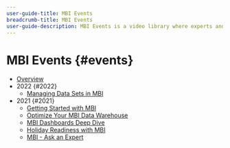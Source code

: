 ```yaml
---
user-guide-title: MBI Events
breadcrumb-title: MBI Events
user-guide-description: MBI Events is a video library where experts and peers have shared their thoughts and ideas on Adobe Commerce.
---
```


# MBI Events {#events}

+ [Overview](overview.md)
+ 2022 {#2022}
  + [Managing Data Sets in MBI](2021-22/manage-data-sets.md)
+ 2021 {#2021}
  + [Getting Started with MBI](2021-22/getting-started.md)
  + [Optimize Your MBI Data Warehouse](2021-22/optimize-data-warehouse.md)
  + [MBI Dashboards Deep Dive](2021-22/dashboards-deep-dive.md)
  + [Holiday Readiness with MBI](2021-22/holiday-readiness.md)
  + [MBI - Ask an Expert](2021-22/ask-expert.md)
  
<!---+ Commerce Events {#commerce-events}
  + [Overview](commerce-events/overview.md)
  + 2022 {#2022}
    + [Top Tips and Tricks for Adobe Campaign Standard](customer-journeys/2022/tips-and-tricks.md)
    + [Develop and customize data models in Adobe Campaign Classic](customer-journeys/2022/data-models.md)

+ Data and insights {#commerce-release-updates}
  + [Overview](commerce-release-updates/overview.md)
  + 2022 {#2022}
    + [Innovations and trends](data-and-insights/2022/innovations.md)
    + [Sensei and Analysis Workspace](data-and-insights/2022/sensei.md)
    + [Personalize and automate with Adobe Target](data-and-insights/2022/personalize.md)
    + [Analytics and Target applications for Mobile and Apps](data-and-insights/2022/mobile-and-apps.md)
    + [Cross Device Analytics and Customer Journey Analytics](data-and-insights/2022/cross-device-analytics.md) --->